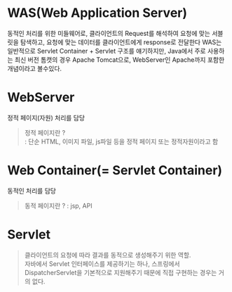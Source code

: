 # WAS(Web Application Server)
동적인 처리를 위한 미들웨어로, 클라이언트의 Request를 해석하여 요청에 맞는 서블릿을 탐색하고, 요청에 맞는 데이터를 클라이언트에게 response로 전달한다
WAS는 일반적으로 Servlet Container + Servlet 구조를 얘기하지만, Java에서 주로 사용하는 최신 버전 톰캣의 경우 Apache Tomcat으로, WebServer인 Apache까지 포함한 개념이라고 볼수있다.


# WebServer 

 정적 페이지(자원) 처리를 담당
 > 정적 페이지란 ? <br>
 > : 단순 HTML, 이미지 파일, js파일 등을 정적 페이지 또는 정적자원이라고 함

# Web Container(= Servlet Container)
동적인 처리를 담당
> 동적 페이지란 ?
> : jsp, API 
# Servlet
 >클라이언트의 요청에 따라 결과를 동적으로 생성해주기 위한 역할.<br>
  자바에서 Servlet 인터페이스를 제공하기는 하나, 스프링에서 DispatcherServlet을 기본적으로 지원해주기 때문에
  직접 구현하는 경우는 거의 없다.







